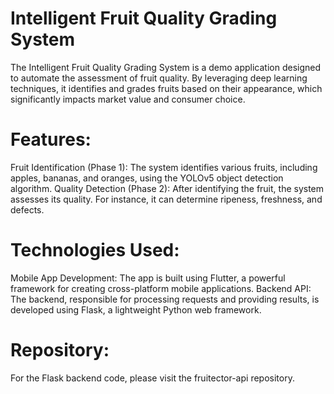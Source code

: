# Intelligent Fruit Quality Grading System
The Intelligent Fruit Quality Grading System is a demo application designed to automate the assessment of fruit quality. By leveraging deep learning techniques, it identifies and grades fruits based on their appearance, which significantly impacts market value and consumer choice.

# Features:
Fruit Identification (Phase 1): The system identifies various fruits, including apples, bananas, and oranges, using the YOLOv5 object detection algorithm.
Quality Detection (Phase 2): After identifying the fruit, the system assesses its quality. For instance, it can determine ripeness, freshness, and defects.
# Technologies Used:
Mobile App Development: The app is built using Flutter, a powerful framework for creating cross-platform mobile applications.
Backend API: The backend, responsible for processing requests and providing results, is developed using Flask, a lightweight Python web framework.
# Repository:
For the Flask backend code, please visit the fruitector-api repository.
